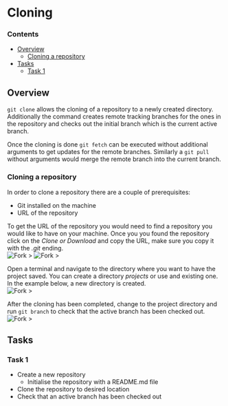 <!--PROPS
{
    "estTime": 10
}
-->
# Cloning

<!--TOC_START-->
### Contents
- [Overview](#overview)
	- [Cloning a repository](#cloning-a-repository)
- [Tasks](#tasks)
	- [Task 1](#task-1)

<!--TOC_END-->
## Overview
`git clone` allows the cloning of a repository to a newly created directory. Additionally the command creates remote
tracking branches for the ones in the repository and checks out the initial branch which is the current active branch.

Once the cloning is done `git fetch` can be executed without additional arguments to get updates for the remote 
branches. Similarly a `git pull` without arguments would merge the remote branch into the current branch.

### Cloning a repository
In order to clone a repository there are a couple of prerequisites:
* Git installed on the machine
* URL of the repository

To get the URL of the repository you would need to find a repository you would like to have on your machine. Once you 
you found the repository click on the *Clone or Download* and copy the URL, make sure you copy it with the *.git* 
ending. </br>
![Fork >](https://imgur.com/hkzKOvt.png)
![Fork >](https://imgur.com/hOQZaFu.png)

Open a terminal and navigate to the directory where you want to have the project saved. You can create a directory 
*projects* or use and existing one. In the example below, a new directory is created. </br>
![Fork >](https://imgur.com/3b4KMCR.png)

After the cloning has been completed, change to the project directory and run `git branch` to check that the active branch has been 
checked out. </br>
![Fork >](https://imgur.com/UEAW1EN.png)

## Tasks

### Task 1

* Create a new repository
    * Initialise the repository with a README.md file
* Clone the repository to desired location
* Check that an active branch has been checked out
